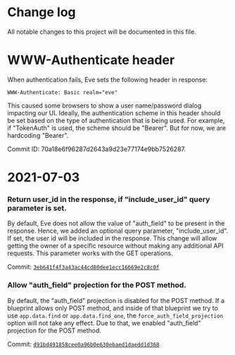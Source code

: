 # Change log
All notable changes to this project will be documented in this file.

# WWW-Authenticate header

When authentication fails, Eve sets the following header in response:

```
WWW-Authenticate: Basic realm="eve"
```
This caused some browsers to show a user name/password dialog
impacting our UI. Ideally, the authentication scheme in this header
should be set based on the type of authentication that is being
used. For example, if "TokenAuth" is used, the scheme should be
"Bearer". But for now, we are hardcoding "Bearer".

Commit ID: 70a18e6f96287d2643a9d23e77174e9bb7526287.

# 2021-07-03
### Return user_id in the response, if "include_user_id" query parameter is set.
By default, Eve does not allow the value of "auth_field" to be present in the response.
Hence, we added an optional query parameter, "include_user_id". If set, the user id
will be included in the response. This change will allow getting the owner of a specific
resource without making any additional API requests. This parameter works with the GET operations.

Commit: [`3eb641f4f3a43ac44cd80dee1ecc16669e2c8c0f`](https://github.com/catalogicsoftware/eve/commit/3eb641f4f3a43ac44cd80dee1ecc16669e2c8c0f)

### Allow "auth_field" projection for the POST method.
By default, the "auth_field" projection is disabled for the POST method.
If a blueprint allows only POST method, and inside of that blueprint we try to
use `app.data.find` or `app.data.find_one`, the `force_auth_field_projection` option
will not take any effect. Due to that, we enabled "auth_field" projection for the POST method.

Commit: [`d91bd491858cee0a96b0e630ebaed1daedd1d368`](https://github.com/catalogicsoftware/eve/commit/d91bd491858cee0a96b0e630ebaed1daedd1d368)

